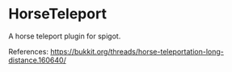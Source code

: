 # HorseTeleport
A horse teleport plugin for spigot.

References:
 https://bukkit.org/threads/horse-teleportation-long-distance.160640/

